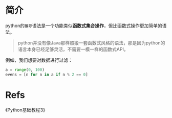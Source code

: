 # 简介
python的`推导`语法是一个功能类似**函数式集合操作**，但比函数式操作更加简单的语法。

>python并没有像Java那样照搬一套函数式风格的语法，那是因为python的语言本身已经足够灵活，不需要一模一样的函数式API。

例如，我们想要对数据进行过滤：
```python
a = range(0, 100)
evens = [n for n in a if n % 2 == 0]
```

# Refs
《Python基础教程3》
